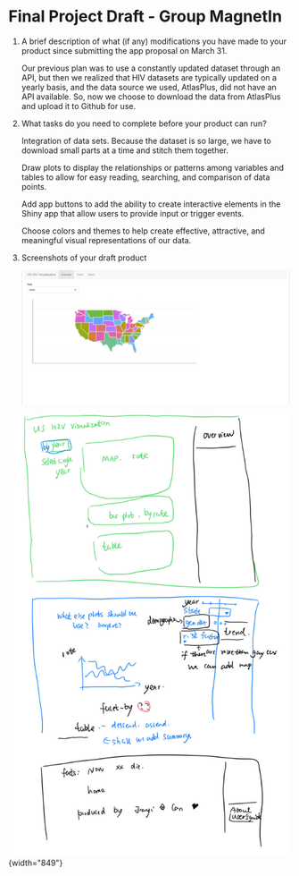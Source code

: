 # Final Project Draft - Group MagnetIn

1.  A brief description of what (if any) modifications you have made to your product since submitting the app proposal on March 31.

    Our previous plan was to use a constantly updated dataset through an API, but then we realized that HIV datasets are typically updated on a yearly basis, and the data source we used, AtlasPlus, did not have an API available. So, now we choose to download the data from AtlasPlus and upload it to Github for use.

2.  What tasks do you need to complete before your product can run?

    Integration of data sets. Because the dataset is so large, we have to download small parts at a time and stitch them together.

    Draw plots to display the relationships or patterns among variables and tables to allow for easy reading, searching, and comparison of data points.

    Add app buttons to add the ability to create interactive elements in the Shiny app that allow users to provide input or trigger events.

    Choose colors and themes to help create effective, attractive, and meaningful visual representations of our data.

3.  Screenshots of your draft product

    ![](app_draft.PNG)

![](draft.jpg){width="849"}
